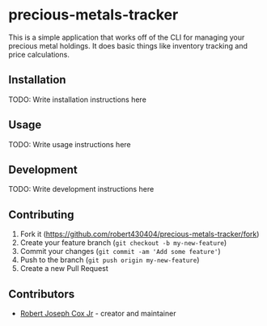 # precious-metals-tracker

This is a simple application that works off of the CLI for managing your precious metal holdings. It does basic things like inventory tracking and price calculations.

## Installation

TODO: Write installation instructions here

## Usage

TODO: Write usage instructions here

## Development

TODO: Write development instructions here

## Contributing

1. Fork it (<https://github.com/robert430404/precious-metals-tracker/fork>)
2. Create your feature branch (`git checkout -b my-new-feature`)
3. Commit your changes (`git commit -am 'Add some feature'`)
4. Push to the branch (`git push origin my-new-feature`)
5. Create a new Pull Request

## Contributors

- [Robert Joseph Cox Jr](https://github.com/robert430404) - creator and maintainer
